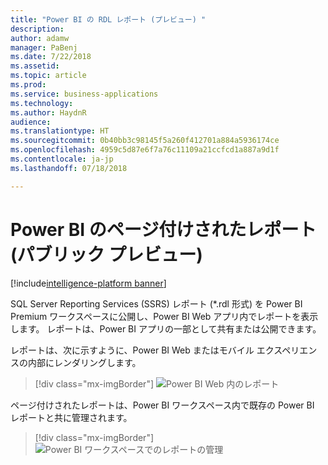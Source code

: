 ```yaml
---
title: "Power BI の RDL レポート (プレビュー) "
description: 
author: adamw
manager: PaBenj
ms.date: 7/22/2018
ms.assetid: 
ms.topic: article
ms.prod: 
ms.service: business-applications
ms.technology: 
ms.author: HaydnR
audience: 
ms.translationtype: HT
ms.sourcegitcommit: 0b40bb3c98145f5a260f412701a884a5936174ce
ms.openlocfilehash: 4959c5d87e6f7a76c11109a21ccfcd1a887a9d1f
ms.contentlocale: ja-jp
ms.lasthandoff: 07/18/2018

---
```

# <a name="paginated-reports-in-power-bi-public-preview"></a>Power BI のページ付けされたレポート (パブリック プレビュー) 

[!include[intelligence-platform banner](../../includes/intelligence-platform.md)]



SQL Server Reporting Services (SSRS) レポート (\*.rdl 形式) を Power BI Premium ワークスペースに公開し、Power BI Web アプリ内でレポートを表示します。 レポートは、Power BI アプリの一部として共有または公開できます。

レポートは、次に示すように、Power BI Web またはモバイル エクスペリエンスの内部にレンダリングします。

> [!div class="mx-imgBorder"]
> ![](media/rdl-report-render.png "Power BI Web 内のレポート")

ページ付けされたレポートは、Power BI ワークスペース内で既存の Power BI レポートと共に管理されます。

> [!div class="mx-imgBorder"]
> ![](media/rdl-report-list.png "Power BI ワークスペースでのレポートの管理")

